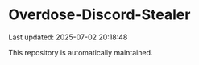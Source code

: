 # Overdose-Discord-Stealer

Last updated: 2025-07-02 20:18:48

This repository is automatically maintained.
